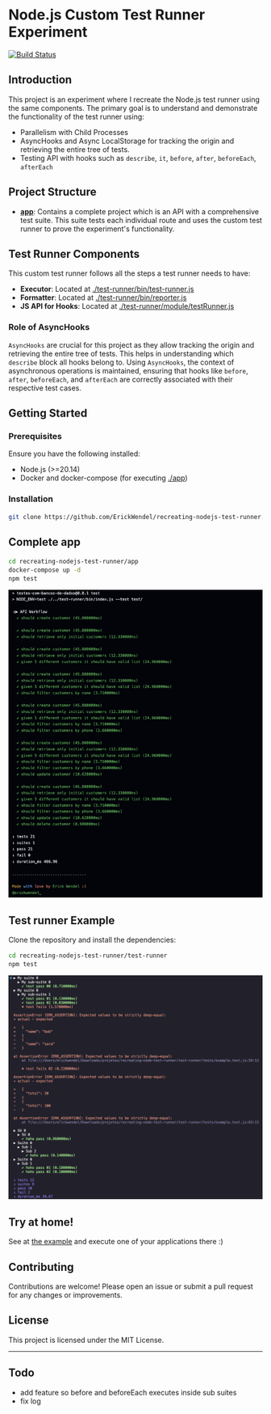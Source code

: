 # Node.js Custom Test Runner Experiment

[![Build Status](https://github.com/ErickWendel/recreating-nodejs-test-runner/workflows/Test%20Runner%20EW/badge.svg)](https://github.com/ErickWendel/recreating-nodejs-test-runner/actions)


## Introduction

This project is an experiment where I recreate the Node.js test runner using the same components. The primary goal is to understand and demonstrate the functionality of the test runner using:

- Parallelism with Child Processes
- AsyncHooks and Async LocalStorage for tracking the origin and retrieving the entire tree of tests.
- Testing API with hooks such as `describe`, `it`, `before`, `after`, `beforeEach`, `afterEach`

## Project Structure

- **[app](./app/)**: Contains a complete project which is an API with a comprehensive test suite. This suite tests each individual route and uses the custom test runner to prove the experiment's functionality.

## Test Runner Components

This custom test runner follows all the steps a test runner needs to have:

- **Executor**: Located at [./test-runner/bin/test-runner.js](./test-runner/bin/test-runner.js)
- **Formatter**: Located at [./test-runner/bin/reporter.js](./test-runner/bin/reporter.js)
- **JS API for Hooks**: Located at [./test-runner/module/testRunner.js](./test-runner/module/testRunner.js)

### Role of AsyncHooks

`AsyncHooks` are crucial for this project as they allow tracking the origin and retrieving the entire tree of tests. This helps in understanding which `describe` block all hooks belong to. Using `AsyncHooks`, the context of asynchronous operations is maintained, ensuring that hooks like `before`, `after`, `beforeEach`, and `afterEach` are correctly associated with their respective test cases.

## Getting Started

### Prerequisites

Ensure you have the following installed:

- Node.js (>=20.14)
- Docker and docker-compose (for executing [./app](./app/))

### Installation

```sh
git clone https://github.com/ErickWendel/recreating-nodejs-test-runner.git
```

## Complete app
```sh
cd recreating-nodejs-test-runner/app
docker-compose up -d
npm test
```
![](./demo2.png)

## Test runner Example

Clone the repository and install the dependencies:

```sh
cd recreating-nodejs-test-runner/test-runner
npm test
```
![](./demo.png)

## Try at home!

See at [the example](./test-runner/tests/example.test.js) and execute one of your applications there :)

## Contributing

Contributions are welcome! Please open an issue or submit a pull request for any changes or improvements.

## License

This project is licensed under the MIT License.

---
## Todo

- add feature so before and beforeEach executes inside sub suites
- fix log
